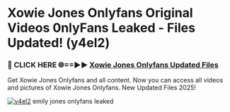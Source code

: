 # Xowie Jones Onlyfans Original Videos 0nlyFans Leaked - Files Updated! (y4el2)

<h3>🔴 CLICK HERE 🌐==►► <a href="https://tinyurl.com/2jnfzry5" rel="nofollow">Xowie Jones Onlyfans Updated Files</a></h3>

Get Xowie Jones Onlyfans and all content. Now you can access all videos and pictures of Xowie Jones Onlyfans. New Updated Files 2025!

[![y4el2](https://i.imgur.com/GyGTBgg.gif)](https://tinyurl.com/2jnfzry5)
emily jones onlyfans leaked